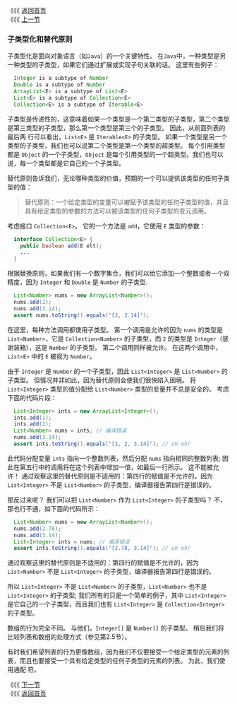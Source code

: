 《《《 [返回首页](../README.md)       <br/>
《《《 [上一节](00_Subtyping_and_Wildcards.md)

### 子类型化和替代原则

子类型化是面向对象语言（如`Java`）的一个关键特性。 在`Java`中，一种类型是另一种类型的子类型，如果它们通过扩展或实现子句关联的话。 这里有些例子：

```java
  Integer is a subtype of Number
  Double is a subtype of Number
  ArrayList<E> is a subtype of List<E>
  List<E> is a subtype of Collection<E>
  Collection<E> is a subtype of Iterable<E>
```

子类型是传递性的，这意味着如果一个类型是一个第二类型的子类型，第二个类型是第三类型的子类型，那么第一个类型是第三个的子类型。 因此，从前面列表的最后两
行可以看出，`List<E>` 是 `Iterable<E>` 的子类型。 如果一个类型是另一个类型的子类型，我们也可以说第二个类型是第一个类型的超类型。 每个引用类型都是
`Object` 的一个子类型，`Object` 是每个引用类型的一个超类型。我们也可以说，每一个类型都是它自己的一个子类型。
  
替代原则告诉我们，无论哪种类型的价值，预期的一个可以提供该类型的任何子类型的值：
> 替代原则：一个给定类型的变量可以被赋予该类型的任何子类型的值，并且具有给定类型的参数的方法可以被该类型的任何子类型的变元调用。
  
考虑接口 `Collection<E>`。 它的一个方法是 `add`，它使用 `E` 类型的参数：  
   
```java
  interface Collection<E> {
    public boolean add(E elt);
    ...
  }    
```   
  
根据替换原则，如果我们有一个数字集合，我们可以给它添加一个整数或者一个双精度，因为 `Integer` 和 `Double` 是 `Number` 的子类型. 

```java
  List<Number> nums = new ArrayList<Number>();
  nums.add(2);
  nums.add(3.14);
  assert nums.toString().equals("[2, 3.14]"); 
```
  
在这里，每种方法调用都使用子类型。 第一个调用是允许的因为 `nums` 的类型是 `List<Number>`，它是 `Collection<Number>` 的子类型，而 `2` 的类型是
`Integer`（感谢装箱），这是 `Number` 的子类型。 第二个调用同样被允许。 在这两个调用中，`List<E>` 中的 `E` 被视为 `Number`。

由于 `Integer` 是 `Number` 的一个子类型，因此 `List<Integer>` 是 `List<Number>` 的子类型。 但情况并非如此，因为替代原则会使我们很快陷入困境。 将
`List<Integer>` 类型的值分配给 `List<Number>` 类型的变量并不总是安全的。 
考虑下面的代码片段：

```java
  List<Integer> ints = new ArrayList<Integer>();
  ints.add(1);
  ints.add(2);
  List<Number> nums = ints; // 编译错误
  nums.add(3.14);
  assert ints.toString().equals("[1, 2, 3.14]"); // uh oh!
```
  
此代码分配变量 `ints` 指向一个整数列表，然后分配 `nums` 指向相同的整数列表; 因此在第五行中的调用将在这个列表中增加一倍，如最后一行所示。 这不能被允
许！ 通过观察这里的替代原则是不适用的：第四行的赋值是不允许的，因为 `List<Integer>` 不是 `List<Number>` 的子类型，编译器报告第四行是错误的。

那反过来呢？ 我们可以把 `List<Number>` 作为 `List<Integer>` 的子类型吗？ 不，那也行不通，如下面的代码所示：

```java
  List<Number> nums = new ArrayList<Number>();
  nums.add(2.78);
  nums.add(3.14);
  List<Integer> ints = nums; // 编译错误
  assert ints.toString().equals("[2.78, 3.14]"); // uh oh!
```

通过观察这里的替代原则是不适用的：第四行的赋值是不允许的，因为 `List<Number>` 不是 `List<Integer>` 的子类型，编译器报告第四行是错误的。

所以 `List<Integer>` 不是 `List<Number>` 的子类型，`List<Number>` 也不是 `List<Integer>` 的子类型; 我们所有的只是一个简单的例子，其中
`List<Integer>` 是它自己的一个子类型，而且我们也有 `List<Integer>` 是 `Collection<Integer>` 的子类型。

数组的行为完全不同。 与他们，`Integer[]` 是 `Number[]` 的子类型。 稍后我们将比较列表和数组的处理方式（参见第2.5节）。

有时我们希望列表的行为更像数组，因为我们不仅要接受一个给定类型的元素的列表，而且也要接受一个具有给定类型的任何子类型的元素的列表。 为此，我们使用通配
符。

《《《 [下一节](02_Wildcards_with_extends.md)          <br/>
《《《 [返回首页](../README.md)
